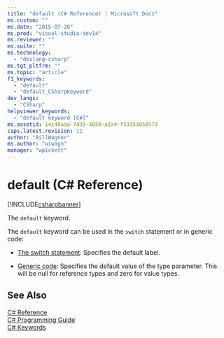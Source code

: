 ```yaml
---
title: "default (C# Reference) | Microsoft Docs"
ms.custom: ""
ms.date: "2015-07-20"
ms.prod: "visual-studio-dev14"
ms.reviewer: ""
ms.suite: ""
ms.technology: 
  - "devlang-csharp"
ms.tgt_pltfrm: ""
ms.topic: "article"
f1_keywords: 
  - "default"
  - "default_CSharpKeyword"
dev_langs: 
  - "CSharp"
helpviewer_keywords: 
  - "default keyword [C#]"
ms.assetid: 14c48aaa-7d35-4058-a1a4-f53353050579
caps.latest.revision: 11
author: "BillWagner"
ms.author: "wiwagn"
manager: "wpickett"
---
```

# default (C# Reference)
[!INCLUDE[csharpbanner](../../../includes/csharpbanner.md)]

The `default` keyword.  
  
 The `default` keyword can be used in the `switch` statement or in generic code:  
  
-   [The switch statement](../../../csharp/language-reference/keywords/switch.md): Specifies the default label.  
  
-   [Generic code](../../../csharp/programming-guide/generics/default-keyword-in-generic-code.md): Specifies the default value of the type parameter. This will be null for reference types and zero for value types.  
  
## See Also  
 [C# Reference](../../../csharp/language-reference/index.md)   
 [C# Programming Guide](../../../csharp/programming-guide/index.md)   
 [C# Keywords](../../../csharp/language-reference/keywords/index.md)